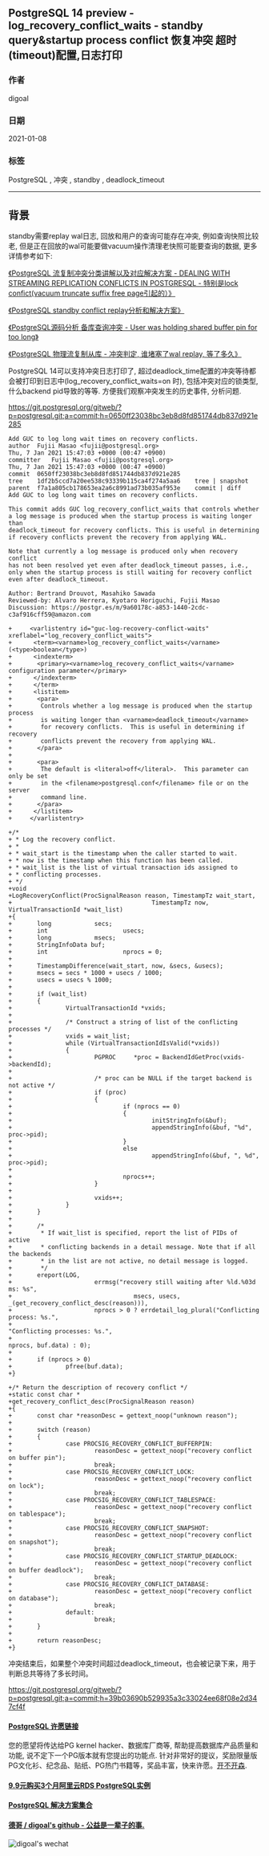 ## PostgreSQL 14 preview - log_recovery_conflict_waits - standby query&startup process conflict 恢复冲突 超时(timeout)配置,日志打印  
    
### 作者    
digoal    
    
### 日期    
2021-01-08     
    
### 标签    
PostgreSQL , 冲突 , standby , deadlock_timeout     
    
----    
    
## 背景    
standby需要replay wal日志, 回放和用户的查询可能存在冲突, 例如查询快照比较老, 但是正在回放的wal可能要做vacuum操作清理老快照可能要查询的数据, 更多详情参考如下:  
  
[《PostgreSQL 流复制冲突分类讲解以及对应解决方案 - DEALING WITH STREAMING REPLICATION CONFLICTS IN POSTGRESQL  - 特别是lock confict(vacuum truncate suffix free page引起的）》](../202011/20201117_02.md)    
  
[《PostgreSQL standby conflict replay分析和解决方案》](../202005/20200518_01.md)    
  
[《PostgreSQL源码分析 备库查询冲突 - User was holding shared buffer pin for too long》](../201608/20160815_03.md)    
  
[《PostgreSQL 物理流复制从库 - 冲突判定, 谁堵塞了wal replay, 等了多久》](../202003/20200310_01.md)    
  
PostgreSQL 14可以支持冲突日志打印了, 超过deadlock_time配置的冲突等待都会被打印到日志中(log_recovery_conflict_waits=on 时), 包括冲突对应的锁类型, 什么backend pid导致的等等.  方便我们观察冲突发生的历史事件, 分析问题.    
  
https://git.postgresql.org/gitweb/?p=postgresql.git;a=commit;h=0650ff23038bc3eb8d8fd851744db837d921e285  
  
```  
Add GUC to log long wait times on recovery conflicts.  
author	Fujii Masao <fujii@postgresql.org>	  
Thu, 7 Jan 2021 15:47:03 +0000 (00:47 +0900)  
committer	Fujii Masao <fujii@postgresql.org>	  
Thu, 7 Jan 2021 15:47:03 +0000 (00:47 +0900)  
commit	0650ff23038bc3eb8d8fd851744db837d921e285  
tree	1df2b5ccd7a20ee538c93339b115ca4f274a5aa6	tree | snapshot  
parent	f7a1a805cb178653ea2a6c8991ad73b035af953e	commit | diff  
Add GUC to log long wait times on recovery conflicts.  
  
This commit adds GUC log_recovery_conflict_waits that controls whether  
a log message is produced when the startup process is waiting longer than  
deadlock_timeout for recovery conflicts. This is useful in determining  
if recovery conflicts prevent the recovery from applying WAL.  
  
Note that currently a log message is produced only when recovery conflict  
has not been resolved yet even after deadlock_timeout passes, i.e.,  
only when the startup process is still waiting for recovery conflict  
even after deadlock_timeout.  
  
Author: Bertrand Drouvot, Masahiko Sawada  
Reviewed-by: Alvaro Herrera, Kyotaro Horiguchi, Fujii Masao  
Discussion: https://postgr.es/m/9a60178c-a853-1440-2cdc-c3af916cff59@amazon.com  
```  
  
```  
+     <varlistentry id="guc-log-recovery-conflict-waits" xreflabel="log_recovery_conflict_waits">  
+      <term><varname>log_recovery_conflict_waits</varname> (<type>boolean</type>)  
+      <indexterm>  
+       <primary><varname>log_recovery_conflict_waits</varname> configuration parameter</primary>  
+      </indexterm>  
+      </term>  
+      <listitem>  
+       <para>  
+        Controls whether a log message is produced when the startup process  
+        is waiting longer than <varname>deadlock_timeout</varname>  
+        for recovery conflicts.  This is useful in determining if recovery  
+        conflicts prevent the recovery from applying WAL.  
+       </para>  
+  
+       <para>  
+        The default is <literal>off</literal>.  This parameter can only be set  
+        in the <filename>postgresql.conf</filename> file or on the server  
+        command line.  
+       </para>  
+      </listitem>  
+     </varlistentry>  
```  
  
  
```  
+/*  
+ * Log the recovery conflict.  
+ *  
+ * wait_start is the timestamp when the caller started to wait.  
+ * now is the timestamp when this function has been called.  
+ * wait_list is the list of virtual transaction ids assigned to  
+ * conflicting processes.  
+ */  
+void  
+LogRecoveryConflict(ProcSignalReason reason, TimestampTz wait_start,  
+                                       TimestampTz now, VirtualTransactionId *wait_list)  
+{  
+       long            secs;  
+       int                     usecs;  
+       long            msecs;  
+       StringInfoData buf;  
+       int                     nprocs = 0;  
+  
+       TimestampDifference(wait_start, now, &secs, &usecs);  
+       msecs = secs * 1000 + usecs / 1000;  
+       usecs = usecs % 1000;  
+  
+       if (wait_list)  
+       {  
+               VirtualTransactionId *vxids;  
+  
+               /* Construct a string of list of the conflicting processes */  
+               vxids = wait_list;  
+               while (VirtualTransactionIdIsValid(*vxids))  
+               {  
+                       PGPROC     *proc = BackendIdGetProc(vxids->backendId);  
+  
+                       /* proc can be NULL if the target backend is not active */  
+                       if (proc)  
+                       {  
+                               if (nprocs == 0)  
+                               {  
+                                       initStringInfo(&buf);  
+                                       appendStringInfo(&buf, "%d", proc->pid);  
+                               }  
+                               else  
+                                       appendStringInfo(&buf, ", %d", proc->pid);  
+  
+                               nprocs++;  
+                       }  
+  
+                       vxids++;  
+               }  
+       }  
+  
+       /*  
+        * If wait_list is specified, report the list of PIDs of active  
+        * conflicting backends in a detail message. Note that if all the backends  
+        * in the list are not active, no detail message is logged.  
+        */  
+       ereport(LOG,  
+                       errmsg("recovery still waiting after %ld.%03d ms: %s",  
+                                  msecs, usecs, _(get_recovery_conflict_desc(reason))),  
+                       nprocs > 0 ? errdetail_log_plural("Conflicting process: %s.",  
+                                                                                         "Conflicting processes: %s.",  
+                                                                                         nprocs, buf.data) : 0);  
+  
+       if (nprocs > 0)  
+               pfree(buf.data);  
+}  
```  
  
  
```  
+/* Return the description of recovery conflict */  
+static const char *  
+get_recovery_conflict_desc(ProcSignalReason reason)  
+{  
+       const char *reasonDesc = gettext_noop("unknown reason");  
+  
+       switch (reason)  
+       {  
+               case PROCSIG_RECOVERY_CONFLICT_BUFFERPIN:  
+                       reasonDesc = gettext_noop("recovery conflict on buffer pin");  
+                       break;  
+               case PROCSIG_RECOVERY_CONFLICT_LOCK:  
+                       reasonDesc = gettext_noop("recovery conflict on lock");  
+                       break;  
+               case PROCSIG_RECOVERY_CONFLICT_TABLESPACE:  
+                       reasonDesc = gettext_noop("recovery conflict on tablespace");  
+                       break;  
+               case PROCSIG_RECOVERY_CONFLICT_SNAPSHOT:  
+                       reasonDesc = gettext_noop("recovery conflict on snapshot");  
+                       break;  
+               case PROCSIG_RECOVERY_CONFLICT_STARTUP_DEADLOCK:  
+                       reasonDesc = gettext_noop("recovery conflict on buffer deadlock");  
+                       break;  
+               case PROCSIG_RECOVERY_CONFLICT_DATABASE:  
+                       reasonDesc = gettext_noop("recovery conflict on database");  
+                       break;  
+               default:  
+                       break;  
+       }  
+  
+       return reasonDesc;  
+}  
```  
  
冲突结束后，如果整个冲突时间超过deadlock_timeout，也会被记录下来，用于判断总共等待了多长时间。   
  
https://git.postgresql.org/gitweb/?p=postgresql.git;a=commit;h=39b03690b529935a3c33024ee68f08e2d347cf4f   
  
  
#### [PostgreSQL 许愿链接](https://github.com/digoal/blog/issues/76 "269ac3d1c492e938c0191101c7238216")
您的愿望将传达给PG kernel hacker、数据库厂商等, 帮助提高数据库产品质量和功能, 说不定下一个PG版本就有您提出的功能点. 针对非常好的提议，奖励限量版PG文化衫、纪念品、贴纸、PG热门书籍等，奖品丰富，快来许愿。[开不开森](https://github.com/digoal/blog/issues/76 "269ac3d1c492e938c0191101c7238216").  
  
  
#### [9.9元购买3个月阿里云RDS PostgreSQL实例](https://www.aliyun.com/database/postgresqlactivity "57258f76c37864c6e6d23383d05714ea")
  
  
#### [PostgreSQL 解决方案集合](https://yq.aliyun.com/topic/118 "40cff096e9ed7122c512b35d8561d9c8")
  
  
#### [德哥 / digoal's github - 公益是一辈子的事.](https://github.com/digoal/blog/blob/master/README.md "22709685feb7cab07d30f30387f0a9ae")
  
  
![digoal's wechat](../pic/digoal_weixin.jpg "f7ad92eeba24523fd47a6e1a0e691b59")
  

